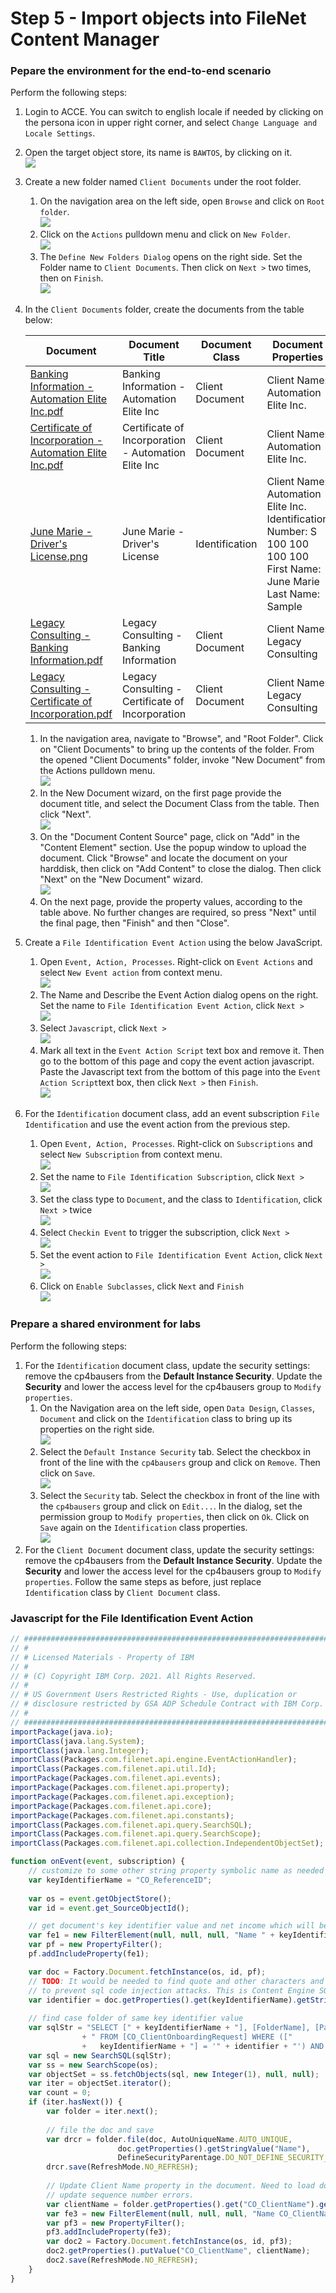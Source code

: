 # Step 5 - Import objects into FileNet Content Manager

### Pepare the environment for the end-to-end scenario

Perform the following steps:

1. Login to ACCE. You can switch to english locale if needed by clicking on the persona icon in upper right corner, and select `Change Language and Locale Settings`.

2. Open the target object store, its name is `BAWTOS`, by clicking on it.
   <br/><img src="images/content-open-bawtos.png" />
   
3. Create a new folder named `Client Documents` under the root folder.
   1. On the navigation area on the left side, open `Browse` and click on `Root folder`.
      <br/><img src="images/content-open-rootfolder.png" />
   2. Click on the `Actions` pulldown menu and click on `New Folder`.
      <br/><img src="images/content-create-folder.png" />
   3. The `Define New Folders Dialog` opens on the right side. Set the Folder name to `Client Documents`. Then click on `Next >` two times, then on `Finish`.
      <br/><img src="images/content-create-client-documents.png" />
   
4. In the `Client Documents` folder, create the documents from the table below:
   
   | Document                                                     | Document Title | Document Class  | Document Properties                                          |
   | ------------------------------------------------------------ | -------------- | --------------- | ------------------------------------------------------------ |
   | [Banking Information - Automation Elite Inc.pdf](/Solution%20Exports/FileNet%20Content%20Manager/Client%20Documents/Banking%20Information%20-%20Automation%20Elite%20Inc.pdf) | Banking Information - Automation Elite Inc | Client Document | Client Name: Automation Elite Inc.                           |
   | [Certificate of Incorporation - Automation Elite Inc.pdf](/Solution%20Exports/FileNet%20Content%20Manager/Client%20Documents/Certificate%20of%20Incorporation%20-%20Automation%20Elite%20Inc.pdf) | Certificate of Incorporation - Automation Elite Inc | Client Document | Client Name: Automation Elite Inc.                           |
   | [June Marie - Driver's License.png](/Solution%20Exports/FileNet%20Content%20Manager/Client%20Documents/June%20Marie%20-%20Driver's%20License.png) | June Marie - Driver's License | Identification  | Client Name: Automation Elite Inc.<br />Identification Number: S 100 100 100 100<br />First Name: June Marie<br />Last Name: Sample |
   | [Legacy Consulting - Banking Information.pdf](/Solution%20Exports/FileNet%20Content%20Manager/Client%20Documents/Legacy%20Consulting%20-%20Banking%20Information.pdf) | Legacy Consulting - Banking Information | Client Document | Client Name: Legacy Consulting                               |
   | [Legacy Consulting - Certificate of Incorporation.pdf](/Solution%20Exports/FileNet%20Content%20Manager/Client%20Documents/Legacy%20Consulting%20-%20Certificate%20of%20Incorporation.pdf) | Legacy Consulting - Certificate of Incorporation | Client Document | Client Name: Legacy Consulting                               |
   
   1. In the navigation area, navigate to "Browse", and "Root Folder". Click on "Client Documents" to bring up the contents of the folder. From the opened "Client Documents" folder, invoke "New Document" from the Actions pulldown menu.
      <br/><img src="images/content-createdocs1.png" />
   2. In the New Document wizard, on the first page provide the document title, and select the Document Class from the table. Then click "Next".
      <br/><img src="images/content-createdocs2.png" />
   3. On the "Document Content Source" page, click on "Add" in the "Content Element" section. Use the popup window to upload the document. Click "Browse" and locate the document on your harddisk, then click on "Add Content" to close the dialog. Then click "Next" on the "New Document" wizard.
      <br/><img src="images/content-createdocs3.png" />
   4. On the next page, provide the property values, according to the table above. No further changes are required, so press "Next" until the final page, then "Finish" and then "Close".
   
   
   
5. Create a `File Identification Event Action` using the below JavaScript.

   1. Open `Event, Action, Processes`. Right-click on `Event Actions` and select `New Event action` from context menu.
      <br/><img src="images/content-create-eventaction.png" />
   2. The Name and Describe the Event Action dialog opens on the right. Set the name to `File Identification Event Action`, click `Next >`
      <br/><img src="images/content-event-action-name.png"/>
   3. Select `Javascript`, click `Next >`
      <br/><img src="images/content-event-action-javascript.png" />
   4. Mark all text in the `Event Action Script` text box and remove it. Then go to the bottom of this page and copy the event action javascript. Paste the Javascript text from the bottom of this page into the `Event Action Script`text box, then click `Next >` then `Finish`.
      <br/><img src="images/content-event-action-script.png" />

6. For the `Identification` document class, add an event subscription `File Identification` and use the event action from the previous step.
   1. Open `Event, Action, Processes`. Right-click on `Subscriptions` and select `New Subscription` from context menu.
      <br/><img src="images/content-subscription1.png"/>
   2. Set the name to `File Identification Subscription`, click `Next >`
      <br/><img src="images/content-subscription2.png"/>   
   3. Set the class type to `Document`, and the class to `Identification`, click `Next >` twice
      <br/><img src="images/content-subscription3.png"/> 
   4. Select `Checkin Event` to trigger the subscription, click `Next >`
      <br/><img src="images/content-subscription4.png"/>  
   5. Set the event action to `File Identification Event Action`, click `Next >`
      <br/><img src="images/content-subscription5.png"/>
   6. Click on `Enable Subclasses`, click `Next` and `Finish`
      <br/><img src="images/content-subscription6.png"/>

### Prepare a shared environment for labs

Perform the following steps:

1. For the `Identification` document class, update the security settings: remove the cp4bausers from the **Default Instance Security**. Update the **Security** and lower the access level for the cp4bausers group to `Modify properties`.
   1. On the Navigation area on the left side, open `Data Design`, `Classes`, `Document` and click on the `Identification` class to bring up its properties on the right side.
      <br/><img src="images/content-security-id1.png"/>
   2. Select the `Default Instance Security` tab. Select the checkbox in front of the line with the `cp4bausers` group and click on `Remove`. Then click on `Save`.
      <br/><img src="images/content-security-id2.png"/>
   3. Select the `Security` tab. Select the checkbox in front of the line with the `cp4bausers` group and click on `Edit...`. In the dialog, set the permission group to `Modify properties`, then click on `Ok`. Click on `Save` again on the `Identification` class properties.
      <br/><img src="images/content-security-id3.png"/>
2. For the `Client Document` document class, update the security settings: remove the cp4bausers from the **Default Instance Security**. Update the **Security** and lower the access level for the cp4bausers group to `Modify properties`. Follow the same steps as before, just replace `Identification` class by `Client Document` class.


### Javascript for the File Identification Event Action

```javascript
// ###############################################################################
// #
// # Licensed Materials - Property of IBM
// #
// # (C) Copyright IBM Corp. 2021. All Rights Reserved.
// #
// # US Government Users Restricted Rights - Use, duplication or
// # disclosure restricted by GSA ADP Schedule Contract with IBM Corp.
// #
// ###############################################################################
importPackage(java.io);
importClass(java.lang.System);
importClass(java.lang.Integer);
importClass(Packages.com.filenet.api.engine.EventActionHandler);
importClass(Packages.com.filenet.api.util.Id);
importPackage(Packages.com.filenet.api.events);
importPackage(Packages.com.filenet.api.property);
importPackage(Packages.com.filenet.api.exception);
importPackage(Packages.com.filenet.api.core);
importPackage(Packages.com.filenet.api.constants);
importClass(Packages.com.filenet.api.query.SearchSQL);
importClass(Packages.com.filenet.api.query.SearchScope);
importClass(Packages.com.filenet.api.collection.IndependentObjectSet);

function onEvent(event, subscription) {
    // customize to some other string property symbolic name as needed
    var keyIdentifierName = "CO_ReferenceID";
    
    var os = event.getObjectStore();
    var id = event.get_SourceObjectId();

    // get document's key identifier value and net income which will be transfered into a case property
    var fe1 = new FilterElement(null, null, null, "Name " + keyIdentifierName, null);
    var pf = new PropertyFilter();
    pf.addIncludeProperty(fe1);

    var doc = Factory.Document.fetchInstance(os, id, pf);
    // TODO: It would be needed to find quote and other characters and handle properly, 
    // to prevent sql code injection attacks. This is Content Engine SQL though!
    var identifier = doc.getProperties().get(keyIdentifierName).getStringValue();
    
    // find case folder of same key identifier value
    var sqlStr = "SELECT [" + keyIdentifierName + "], [FolderName], [PathName], [CO_ClientName], [Id]" 
                + " FROM [CO_ClientOnboardingRequest] WHERE ([" 
                +   keyIdentifierName + "] = '" + identifier + "') AND ([CmAcmCaseState] < 3)";
    var sql = new SearchSQL(sqlStr);
    var ss = new SearchScope(os);
    var objectSet = ss.fetchObjects(sql, new Integer(1), null, null);
    var iter = objectSet.iterator();
    var count = 0;
    if (iter.hasNext()) {
        var folder = iter.next();
        
        // file the doc and save
        var drcr = folder.file(doc, AutoUniqueName.AUTO_UNIQUE,
                        doc.getProperties().getStringValue("Name"),
                        DefineSecurityParentage.DO_NOT_DEFINE_SECURITY_PARENTAGE);
        drcr.save(RefreshMode.NO_REFRESH);
        
        // Update Client Name property in the document. Need to load document again to prevent 
        // update sequence number errors.
        var clientName = folder.getProperties().get("CO_ClientName").getStringValue();
        var fe3 = new FilterElement(null, null, null, "Name CO_ClientName", null);
        var pf3 = new PropertyFilter();
        pf3.addIncludeProperty(fe3);
        var doc2 = Factory.Document.fetchInstance(os, id, pf3);
        doc2.getProperties().putValue("CO_ClientName", clientName);
        doc2.save(RefreshMode.NO_REFRESH);
    }
}

```
